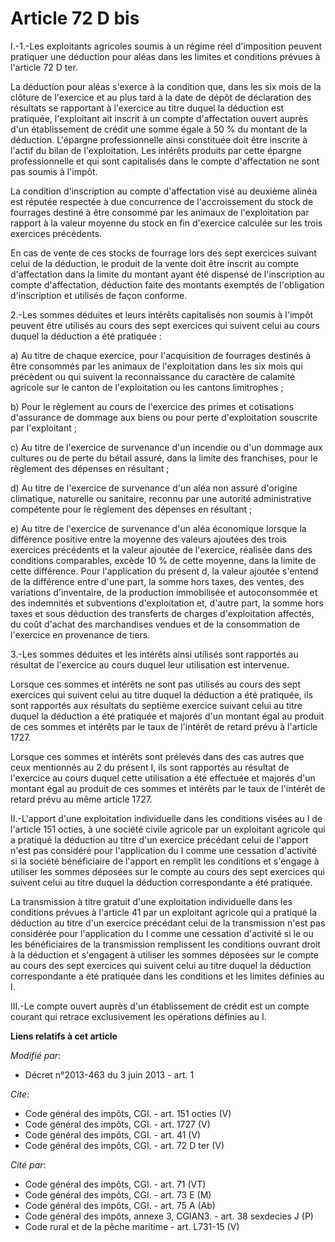 # Article 72 D bis

I.-1.-Les exploitants agricoles soumis à un régime réel d'imposition peuvent pratiquer une déduction pour aléas dans les
limites et conditions prévues à l'article 72 D ter. 

La déduction pour aléas s'exerce à la condition que, dans les six mois de la clôture de l'exercice et au plus tard à la date
de dépôt de déclaration des résultats se rapportant à l'exercice au titre duquel la déduction est pratiquée, l'exploitant ait
inscrit à un compte d'affectation ouvert auprès d'un établissement de crédit une somme égale à 50 % du montant de la
déduction. L'épargne professionnelle ainsi constituée doit être inscrite à l'actif du bilan de l'exploitation. Les intérêts
produits par cette épargne professionnelle et qui sont capitalisés dans le compte d'affectation ne sont pas soumis à
l'impôt. 

La condition d'inscription au compte d'affectation visé au deuxième alinéa est réputée respectée à due concurrence de
l'accroissement du stock de fourrages destiné à être consommé par les animaux de l'exploitation par rapport à la valeur
moyenne du stock en fin d'exercice calculée sur les trois exercices précédents. 

En cas de vente de ces stocks de fourrage lors des sept exercices suivant celui de la déduction, le produit de la vente doit
être inscrit au compte d'affectation dans la limite du montant ayant été dispensé de l'inscription au compte d'affectation,
déduction faite des montants exemptés de l'obligation d'inscription et utilisés de façon conforme. 

2.-Les sommes déduites et leurs intérêts capitalisés non soumis à l'impôt peuvent être utilisés au cours des sept exercices
qui suivent celui au cours duquel la déduction a été pratiquée : 

a) Au titre de chaque exercice, pour l'acquisition de fourrages destinés à être consommés par les animaux de l'exploitation
dans les six mois qui précèdent ou qui suivent la reconnaissance du caractère de calamité agricole sur le canton de
l'exploitation ou les cantons limitrophes ; 

b) Pour le règlement au cours de l'exercice des primes et cotisations d'assurance de dommage aux biens ou pour perte
d'exploitation souscrite par l'exploitant ; 

c) Au titre de l'exercice de survenance d'un incendie ou d'un dommage aux cultures ou de perte du bétail assuré, dans la
limite des franchises, pour le règlement des dépenses en résultant ; 

d) Au titre de l'exercice de survenance d'un aléa non assuré d'origine climatique, naturelle ou sanitaire, reconnu par une
autorité administrative compétente pour le règlement des dépenses en résultant ; 

e) Au titre de l'exercice de survenance d'un aléa économique lorsque la différence positive entre la moyenne des valeurs
ajoutées des trois exercices précédents et la valeur ajoutée de l'exercice, réalisée dans des conditions comparables, excède
10 % de cette moyenne, dans la limite de cette différence. Pour l'application du présent d, la valeur ajoutée s'entend de la
différence entre d'une part, la somme hors taxes, des ventes, des variations d'inventaire, de la production immobilisée et
autoconsommée et des indemnités et subventions d'exploitation et, d'autre part, la somme hors taxes et sous déduction des
transferts de charges d'exploitation affectés, du coût d'achat des marchandises vendues et de la consommation de l'exercice
en provenance de tiers. 

3.-Les sommes déduites et les intérêts ainsi utilisés sont rapportés au résultat de l'exercice au cours duquel leur
utilisation est intervenue. 

Lorsque ces sommes et intérêts ne sont pas utilisés au cours des sept exercices qui suivent celui au titre duquel la
déduction a été pratiquée, ils sont rapportés aux résultats du septième exercice suivant celui au titre duquel la déduction a
été pratiquée et majorés d'un montant égal au produit de ces sommes et intérêts par le taux de l'intérêt de retard prévu à
l'article 1727. 

Lorsque ces sommes et intérêts sont prélevés dans des cas autres que ceux mentionnés au 2 du présent I, ils sont rapportés au
résultat de l'exercice au cours duquel cette utilisation a été effectuée et majorés d'un montant égal au produit de ces
sommes et intérêts par le taux de l'intérêt de retard prévu au même article 1727. 

II.-L'apport d'une exploitation individuelle dans les conditions visées au I de l'article 151 octies, à une société civile
agricole par un exploitant agricole qui a pratiqué la déduction au titre d'un exercice précédant celui de l'apport n'est pas
considéré pour l'application du I comme une cessation d'activité si la société bénéficiaire de l'apport en remplit les
conditions et s'engage à utiliser les sommes déposées sur le compte au cours des sept exercices qui suivent celui au titre
duquel la déduction correspondante a été pratiquée. 

La transmission à titre gratuit d'une exploitation individuelle dans les conditions prévues à l'article 41 par un exploitant
agricole qui a pratiqué la déduction au titre d'un exercice précédant celui de la transmission n'est pas considérée pour
l'application du I comme une cessation d'activité si le ou les bénéficiaires de la transmission remplissent les conditions
ouvrant droit à la déduction et s'engagent à utiliser les sommes déposées sur le compte au cours des sept exercices qui
suivent celui au titre duquel la déduction correspondante a été pratiquée dans les conditions et les limites définies au I. 

III.-Le compte ouvert auprès d'un établissement de crédit est un compte courant qui retrace exclusivement les opérations
définies au I.

**Liens relatifs à cet article**

_Modifié par_:

  - Décret n°2013-463 du 3 juin 2013 - art. 1

_Cite_:

  - Code général des impôts, CGI. - art. 151 octies (V)
  - Code général des impôts, CGI. - art. 1727 (V)
  - Code général des impôts, CGI. - art. 41 (V)
  - Code général des impôts, CGI. - art. 72 D ter (V)

_Cité par_:

  - Code général des impôts, CGI. - art. 71 (VT)
  - Code général des impôts, CGI. - art. 73 E (M)
  - Code général des impôts, CGI. - art. 75 A (Ab)
  - Code général des impôts, annexe 3, CGIAN3. - art. 38 sexdecies J (P)
  - Code rural et de la pêche maritime - art. L731-15 (V)
